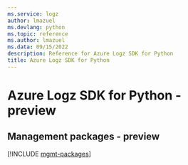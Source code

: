 ```yaml
---
ms.service: logz
author: lmazuel
ms.devlang: python
ms.topic: reference
ms.author: lmazuel
ms.data: 09/15/2022
description: Reference for Azure Logz SDK for Python
title: Azure Logz SDK for Python
---
```

# Azure Logz SDK for Python - preview

## Management packages - preview
[!INCLUDE [mgmt-packages](logz-mgmt-index.md)]